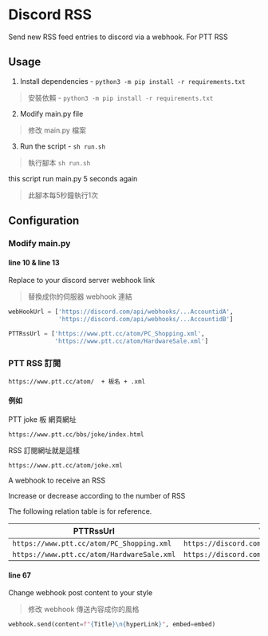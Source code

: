 # Discord RSS
Send new RSS feed entries to discord via a webhook. 
For PTT RSS 



## Usage
1. Install dependencies - `python3 -m pip install -r requirements.txt`

>安裝依賴 - `python3 -m pip install -r requirements.txt`

2. Modify main.py file 

>修改 main.py 檔案

3. Run the script - `sh run.sh` 

>執行腳本 `sh run.sh` 

this script run main.py 5 seconds again
>此腳本每5秒鐘執行1次



## Configuration

### Modify main.py 

#### line 10 & line 13

Replace to your discord server webhook link
>替換成你的伺服器 webhook 連結

```py
webHookUrl = ['https://discord.com/api/webhooks/...AccountidA',
              'https://discord.com/api/webhooks/...AccountidB']

```

```py
PTTRssUrl = ['https://www.ptt.cc/atom/PC_Shopping.xml',
             'https://www.ptt.cc/atom/HardwareSale.xml']
```

### PTT RSS 訂閱

```https://www.ptt.cc/atom/  + 板名 + .xml```

#### 例如

PTT joke 板 網頁網址

```https://www.ptt.cc/bbs/joke/index.html```

RSS 訂閱網址就是這樣

```https://www.ptt.cc/atom/joke.xml```



A webhook to receive an RSS 

Increase or decrease according to the number of RSS 

The following relation table is for reference.


|PTTRssUrl| Webhook|
|---|---|
|`https://www.ptt.cc/atom/PC_Shopping.xml`|`https://discord.com/api/webhooks/...AccountidA`|
|`https://www.ptt.cc/atom/HardwareSale.xml`|`https://discord.com/api/webhooks/...Accountidb`|

#### line 67
Change webhook post content to your style
>修改 webhook 傳送內容成你的風格

```py
webhook.send(content=f"{Title}\n{hyperLink}", embed=embed)
```